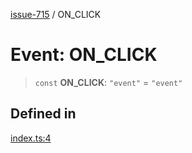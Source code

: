 [issue-715](../README.md) / ON\_CLICK

# Event: ON\_CLICK

> `const` **ON\_CLICK**: `"event"` = `"event"`

## Defined in

[index.ts:4](https://github.com/typedoc2md/typedoc-plugin-markdown-scratchpad/blob/6bb508f24e7bc1181f9ef992ff4abdbf41e356f6/issues/715/src/index.ts#L4)
